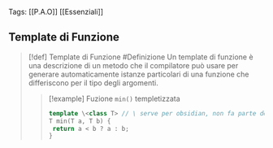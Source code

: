 Tags:  [[P.A.O]] [[Essenziali]]
## Template di Funzione
>[!def] Template di Funzione #Definizione 
>Un template di funzione è una descrizione di un metodo che il compilatore può usare
>per generare automaticamente istanze particolari di una funzione che differiscono per il
>tipo degli argomenti.
>>[!example] Fuzione `min()` templetizzata
>>```cpp
>>template \<class T> // \ serve per obsidian, non fa parte della sintassi
>>T min(T a, T b) {
>>	return a < b ? a : b;
>>}
>>```

